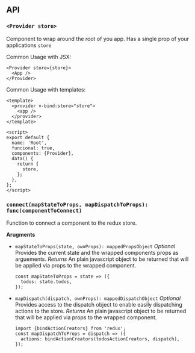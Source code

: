 ## API

<a name="provider"></a>
### `<Provider store>`
Component to wrap around the root of you app. Has a single prop of your applications `store`


Common Usage with JSX:
```
<Provider store={store}>
  <App />
</Provider>
```
Common Usage with templates:
```
<template>
  <provider v-bind:store="store">
    <app />
  </provider>
</template>

<script>
export default {
  name: 'Root',
  funcional: true,
  components: {Provider},
  data() {
    return {
      store,
    };
  },
};
</script>
```

<a name="connect"></a>
### `connect(mapStateToProps, mapDispatchToProps): func(componentToConnect)`
Function to connect a component to the redux store.

**Arugments**
* `mapStateToProps(state, ownProps): mappedPropsObject`
  *Optional* Provides the current state and the wrapped components props as arguements.
  *Returns* An plain javascript object to be returned that will be applied via props to the wrapped component.
  ```
  const mapStateToProps = state => ({
    todos: state.todos,
  });
  ```
* `mapDispatch(dispatch, ownProps): mappedDispatchObject`
  *Optional* Provides access to the dispatch object to enable easily dispatching actions to the store.
  *Returns* An plain javascript object to be returned that will be applied via props to the wrapped component.
  ```
  import {bindActionCreators} from 'redux';
  const mapDispatchToProps = dispatch => ({
    actions: bindActionCreators(todosActionCreators, dispatch),
  });
  ```

